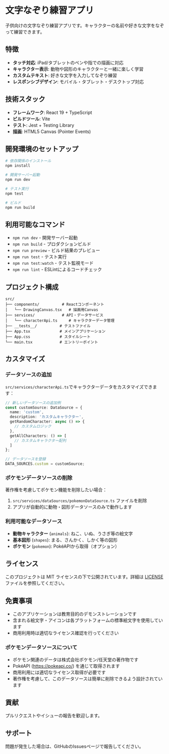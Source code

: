 # 文字なぞり練習アプリ

子供向けの文字なぞり練習アプリです。キャラクターの名前や好きな文字をなぞって練習できます。

## 特徴

- **タッチ対応**: iPad/タブレットのペンや指での描画に対応
- **キャラクター表示**: 動物や図形のキャラクターと一緒に楽しく学習
- **カスタムテキスト**: 好きな文字を入力してなぞり練習
- **レスポンシブデザイン**: モバイル・タブレット・デスクトップ対応

## 技術スタック

- **フレームワーク**: React 19 + TypeScript
- **ビルドツール**: Vite
- **テスト**: Jest + Testing Library
- **描画**: HTML5 Canvas (Pointer Events)

## 開発環境のセットアップ

```bash
# 依存関係のインストール
npm install

# 開発サーバー起動
npm run dev

# テスト実行
npm test

# ビルド
npm run build
```

## 利用可能なコマンド

- `npm run dev` - 開発サーバー起動
- `npm run build` - プロダクションビルド
- `npm run preview` - ビルド結果のプレビュー
- `npm run test` - テスト実行
- `npm run test:watch` - テスト監視モード
- `npm run lint` - ESLintによるコードチェック

## プロジェクト構成

```
src/
├── components/          # Reactコンポーネント
│   └── DrawingCanvas.tsx   # 描画用Canvas
├── services/            # API・データサービス
│   └── characterApi.ts     # キャラクターデータ管理
├── __tests__/          # テストファイル
├── App.tsx             # メインアプリケーション
├── App.css             # スタイルシート
└── main.tsx            # エントリーポイント
```

## カスタマイズ

### データソースの追加

`src/services/characterApi.ts`でキャラクターデータをカスタマイズできます：

```typescript
// 新しいデータソースの追加例
const customSource: DataSource = {
  name: 'custom',
  description: 'カスタムキャラクター',
  getRandomCharacter: async () => {
    // カスタムロジック
  },
  getAllCharacters: () => [
    // カスタムキャラクター配列
  ]
};

// データソースを登録
DATA_SOURCES.custom = customSource;
```

### ポケモンデータソースの削除

著作権を考慮してポケモン機能を削除したい場合：

1. `src/services/dataSources/pokemonDataSource.ts` ファイルを削除
2. アプリが自動的に動物・図形データソースのみで動作します

### 利用可能なデータソース

- **動物キャラクター** (`animals`): ねこ、いぬ、うさぎ等の絵文字
- **基本図形** (`shapes`): まる、さんかく、しかく等の図形
- **ポケモン** (`pokemon`): PokéAPIから取得（オプション）

## ライセンス

このプロジェクトは MIT ライセンスの下で公開されています。詳細は [LICENSE](./LICENSE) ファイルを参照してください。

## 免責事項

- このアプリケーションは教育目的のデモンストレーションです
- 含まれる絵文字・アイコンは各プラットフォームの標準絵文字を使用しています
- 商用利用時は適切なライセンス確認を行ってください

### ポケモンデータソースについて

- ポケモン関連のデータは株式会社ポケモン/任天堂の著作物です
- PokéAPI (https://pokeapi.co/) を通じて取得されます
- 商用利用には適切なライセンス取得が必要です
- 著作権を考慮して、このデータソースは簡単に削除できるよう設計されています

## 貢献

プルリクエストやイシューの報告を歓迎します。

## サポート

問題が発生した場合は、GitHubのIssuesページで報告してください。